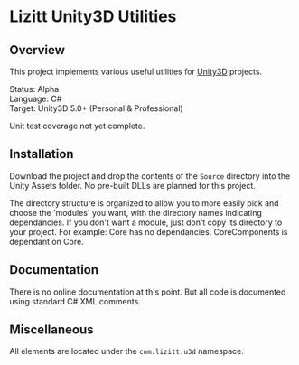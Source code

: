 # Lizitt Unity3D Utilities

## Overview

This project implements various useful utilities for [Unity3D](http://unity3d.com/unity) projects.

Status: Alpha  
Language: C#  
Target: Unity3D 5.0+ (Personal & Professional)

Unit test coverage not yet complete.

## Installation

Download the project and drop the contents of the `Source` directory into the Unity Assets folder.  No pre-built DLLs are planned for this project.

The directory structure is organized to allow you to more easily pick and choose the 'modules' you want, with the directory names indicating dependancies.  If you don't want a module, just don't copy its directory to your project.  For example:  Core has no dependancies.  CoreComponents is dependant on Core. 

## Documentation

There is no online documentation at this point.  But all code is documented using standard C# XML comments.

## Miscellaneous

All elements are located under the `com.lizitt.u3d` namespace.



